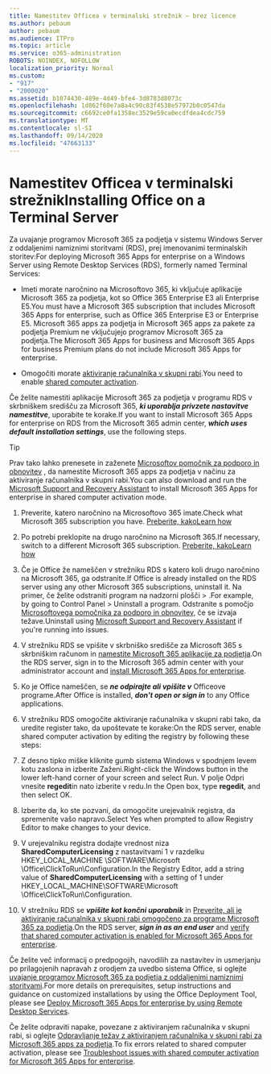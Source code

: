 ```yaml
---
title: Namestitev Officea v terminalski strežnik – brez licence
ms.author: pebaum
author: pebaum
ms.audience: ITPro
ms.topic: article
ms.service: o365-administration
ROBOTS: NOINDEX, NOFOLLOW
localization_priority: Normal
ms.custom:
- "917"
- "2000020"
ms.assetid: b1074430-489e-4d49-bfe4-3d8783d8073c
ms.openlocfilehash: 1d862f60e7a8a4c90c83f4538e57972b0c0547da
ms.sourcegitcommit: c6692ce0fa1358ec3529e59ca0ecdfdea4cdc759
ms.translationtype: MT
ms.contentlocale: sl-SI
ms.lasthandoff: 09/14/2020
ms.locfileid: "47663133"
---
```

# <a name="installing-office-on-a-terminal-server"></a><span data-ttu-id="8abe6-102">Namestitev Officea v terminalski strežnik</span><span class="sxs-lookup"><span data-stu-id="8abe6-102">Installing Office on a Terminal Server</span></span>

<span data-ttu-id="8abe6-103">Za uvajanje programov Microsoft 365 za podjetja v sistemu Windows Server z oddaljenimi namiznimi storitvami (RDS), prej imenovanimi terminalskih storitev:</span><span class="sxs-lookup"><span data-stu-id="8abe6-103">For deploying Microsoft 365 Apps for enterprise on a Windows Server using Remote Desktop Services (RDS), formerly named Terminal Services:</span></span>
  
- <span data-ttu-id="8abe6-104">Imeti morate naročnino na Microsoftovo 365, ki vključuje aplikacije Microsoft 365 za podjetja, kot so Office 365 Enterprise E3 ali Enterprise E5.</span><span class="sxs-lookup"><span data-stu-id="8abe6-104">You must have a Microsoft 365 subscription that includes Microsoft 365 Apps for enterprise, such as Office 365 Enterprise E3 or Enterprise E5.</span></span> <span data-ttu-id="8abe6-105">Microsoft 365 apps za podjetja in Microsoft 365 apps za pakete za podjetja Premium ne vključujejo programov Microsoft 365 za podjetja.</span><span class="sxs-lookup"><span data-stu-id="8abe6-105">The Microsoft 365 Apps for business and Microsoft 365 Apps for business Premium plans do not include Microsoft 365 Apps for enterprise.</span></span>

- <span data-ttu-id="8abe6-106">Omogočiti morate [aktiviranje računalnika v skupni rabi](https://docs.microsoft.com/DeployOffice/overview-shared-computer-activation).</span><span class="sxs-lookup"><span data-stu-id="8abe6-106">You need to enable [shared computer activation](https://docs.microsoft.com/DeployOffice/overview-shared-computer-activation).</span></span>

<span data-ttu-id="8abe6-107">Če želite namestiti aplikacije Microsoft 365 za podjetja v programu RDS v skrbniškem središču za Microsoft 365, ***ki uporablja privzete nastavitve namestitve***, uporabite te korake.</span><span class="sxs-lookup"><span data-stu-id="8abe6-107">If you want to install Microsoft 365 Apps for enterprise on RDS from the Microsoft 365 admin center, ***which uses default installation settings***, use the following steps.</span></span>

> [!TIP]
> <span data-ttu-id="8abe6-108">Prav tako lahko prenesete in zaženete [Microsoftov pomočnik za podporo in obnovitev](https://aka.ms/SaRA_OfficeSCA_M365Portal) , da namestite Microsoft 365 apps za podjetja v načinu za aktiviranje računalnika v skupni rabi.</span><span class="sxs-lookup"><span data-stu-id="8abe6-108">You can also download and run the [Microsoft Support and Recovery Assistant](https://aka.ms/SaRA_OfficeSCA_M365Portal) to install Microsoft 365 Apps for enterprise in shared computer activation mode.</span></span>
  
1. <span data-ttu-id="8abe6-109">Preverite, katero naročnino na Microsoftovo 365 imate.</span><span class="sxs-lookup"><span data-stu-id="8abe6-109">Check what Microsoft 365 subscription you have.</span></span> [<span data-ttu-id="8abe6-110">Preberite, kako</span><span class="sxs-lookup"><span data-stu-id="8abe6-110">Learn how</span></span>](https://docs.microsoft.com/microsoft-365/admin/admin-overview/what-subscription-do-i-have)

2. <span data-ttu-id="8abe6-111">Po potrebi preklopite na drugo naročnino na Microsoft 365.</span><span class="sxs-lookup"><span data-stu-id="8abe6-111">If necessary, switch to a different Microsoft 365 subscription.</span></span> [<span data-ttu-id="8abe6-112">Preberite, kako</span><span class="sxs-lookup"><span data-stu-id="8abe6-112">Learn how</span></span>](https://docs.microsoft.com/microsoft-365/commerce/subscriptions/switch-to-a-different-plan)

3. <span data-ttu-id="8abe6-113">Če je Office že nameščen v strežniku RDS s katero koli drugo naročnino na Microsoft 365, ga odstranite.</span><span class="sxs-lookup"><span data-stu-id="8abe6-113">If Office is already installed on the RDS server using any other Microsoft 365 subscriptions, uninstall it.</span></span> <span data-ttu-id="8abe6-114">Na primer, če želite odstraniti program na nadzorni plošči \> .</span><span class="sxs-lookup"><span data-stu-id="8abe6-114">For example, by going to Control Panel \> Uninstall a program.</span></span> <span data-ttu-id="8abe6-115">Odstranite s pomočjo [Microsoftovega pomočnika za podporo in obnovitev,](https://aka.ms/SARA-OfficeUninstall-Alchemy) če se izvaja težave.</span><span class="sxs-lookup"><span data-stu-id="8abe6-115">Uninstall using [Microsoft Support and Recovery Assistant](https://aka.ms/SARA-OfficeUninstall-Alchemy) if you're running into issues.</span></span>

4. <span data-ttu-id="8abe6-116">V strežniku RDS se vpišite v skrbniško središče za Microsoft 365 s skrbniškim računom in [namestite Microsoft 365 aplikacije za podjetja](https://portal.office.com/OLS/MySoftware.aspx).</span><span class="sxs-lookup"><span data-stu-id="8abe6-116">On the RDS server, sign in to the Microsoft 365 admin center with your administrator account and [install Microsoft 365 Apps for enterprise](https://portal.office.com/OLS/MySoftware.aspx).</span></span>

5. <span data-ttu-id="8abe6-117">Ko je Office nameščen, se ***ne odpirajte ali vpišite v*** Officeove programe.</span><span class="sxs-lookup"><span data-stu-id="8abe6-117">After Office is installed, ***don't open or sign in*** to any Office applications.</span></span>

6. <span data-ttu-id="8abe6-118">V strežniku RDS omogočite aktiviranje računalnika v skupni rabi tako, da uredite register tako, da upoštevate te korake:</span><span class="sxs-lookup"><span data-stu-id="8abe6-118">On the RDS server, enable shared computer activation by editing the registry by following these steps:</span></span>

1. <span data-ttu-id="8abe6-119">Z desno tipko miške kliknite gumb sistema Windows v spodnjem levem kotu zaslona in izberite Zaženi.</span><span class="sxs-lookup"><span data-stu-id="8abe6-119">Right-click the Windows button in the lower left-hand corner of your screen and select Run.</span></span> <span data-ttu-id="8abe6-120">V polje Odpri vnesite **regedit**in nato izberite v redu.</span><span class="sxs-lookup"><span data-stu-id="8abe6-120">In the Open box, type **regedit**, and then select OK.</span></span>

2. <span data-ttu-id="8abe6-121">Izberite da, ko ste pozvani, da omogočite urejevalnik registra, da spremenite vašo napravo.</span><span class="sxs-lookup"><span data-stu-id="8abe6-121">Select Yes when prompted to allow Registry Editor to make changes to your device.</span></span>

3. <span data-ttu-id="8abe6-122">V urejevalniku registra dodajte vrednost niza **SharedComputerLicensing** z nastavitvami 1 v razdelku HKEY_LOCAL_MACHINE \SOFTWARE\Microsoft \Office\ClickToRun\Configuration.</span><span class="sxs-lookup"><span data-stu-id="8abe6-122">In the Registry Editor, add a string value of **SharedComputerLicensing** with a setting of 1 under HKEY_LOCAL_MACHINE\SOFTWARE\Microsoft \Office\ClickToRun\Configuration.</span></span>

7. <span data-ttu-id="8abe6-123">V strežniku RDS se ***vpišite kot končni uporabnik*** in [Preverite, ali je aktiviranje računalnika v skupni rabi omogočeno za programe Microsoft 365 za podjetja](https://docs.microsoft.com/DeployOffice/troubleshoot-shared-computer-activation#verify-that-activation-for-microsoft-365-apps-succeeded).</span><span class="sxs-lookup"><span data-stu-id="8abe6-123">On the RDS server, ***sign in as an end user*** and [verify that shared computer activation is enabled for Microsoft 365 Apps for enterprise](https://docs.microsoft.com/DeployOffice/troubleshoot-shared-computer-activation#verify-that-activation-for-microsoft-365-apps-succeeded).</span></span>

<span data-ttu-id="8abe6-124">Če želite več informacij o predpogojih, navodilih za nastavitev in usmerjanju po prilagojenih napravah z orodjem za uvedbo sistema Office, si oglejte [uvajanje programov Microsoft 365 za podjetja z oddaljenimi namiznimi storitvami](https://docs.microsoft.com/DeployOffice/deploy-microsoft-365-apps-remote-desktop-services).</span><span class="sxs-lookup"><span data-stu-id="8abe6-124">For more details on prerequisites, setup instructions and guidance on customized installations by using the Office Deployment Tool, please see [Deploy Microsoft 365 Apps for enterprise by using Remote Desktop Services](https://docs.microsoft.com/DeployOffice/deploy-microsoft-365-apps-remote-desktop-services).</span></span>
  
<span data-ttu-id="8abe6-125">Če želite odpraviti napake, povezane z aktiviranjem računalnika v skupni rabi, si oglejte [Odpravljanje težav z aktiviranjem računalnika v skupni rabi za Microsoft 365 apps za podjetja](https://docs.microsoft.com/DeployOffice/troubleshoot-shared-computer-activation).</span><span class="sxs-lookup"><span data-stu-id="8abe6-125">To fix errors related to shared computer activation, please see [Troubleshoot issues with shared computer activation for Microsoft 365 Apps for enterprise](https://docs.microsoft.com/DeployOffice/troubleshoot-shared-computer-activation).</span></span>
  